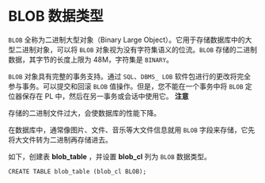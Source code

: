 BLOB 数据类型 
==============================



`BLOB` 全称为二进制大型对象（Binary Large Object）。它用于存储数据库中的大型二进制对象，可以将 `BLOB` 对象视为没有字符集语义的位流。`BLOB` 存储的二进制数据，其字节的长度上限为 48M，字符集是 `BINARY`。

`BLOB` 对象具有完整的事务支持。通过 `SQL`、`DBMS_ LOB` 软件包进行的更改将完全参与事务。可以提交和回滚 `BLOB` 值操作。但是，您不能在一个事务中将 `BLOB` 定位器保存在 PL 中，然后在另一事务或会话中使用它。
**注意**



存储的二进制文件过大，会使数据库的性能下降。

在数据库中，通常像图片、文件、音乐等大文件信息就用 `BLOB` 字段来存储，它先将大文件转为二进制再存储进去。

如下，创建表 **blob_table** ，并设置 **blob_cl** 列为 `BLOB` 数据类型。

    CREATE TABLE blob_table (blob_cl BLOB);


